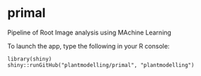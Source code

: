 # primal
Pipeline of Root Image analysis using MAchine Learning 

To launch the app, type the following in your R console:

	library(shiny)
	shiny::runGitHub("plantmodelling/primal", "plantmodelling")
